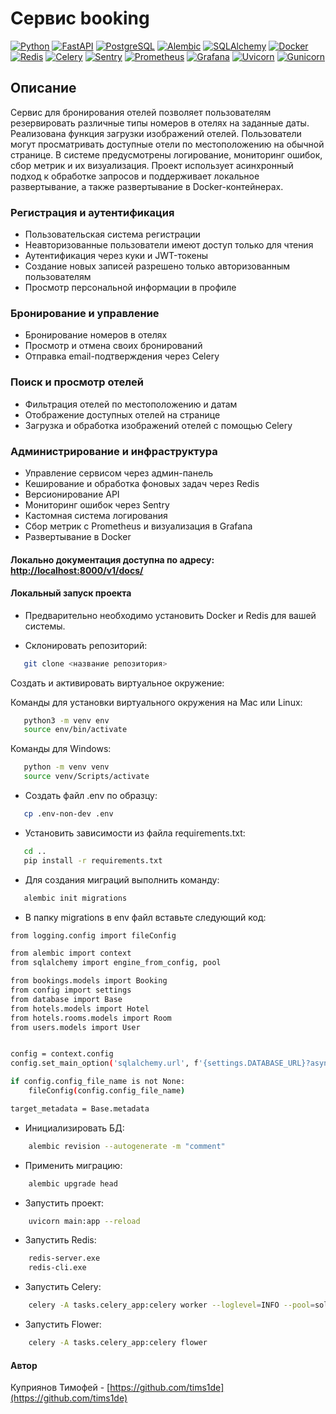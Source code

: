 # Cервис booking

[![Python](https://img.shields.io/badge/-Python-464646?style=flat-square&logo=Python)](https://www.python.org/)
[![FastAPI](https://img.shields.io/badge/-FastAPI-464646?style=flat-square&logo=fastapi)](https://fastapi.tiangolo.com/)
[![PostgreSQL](https://img.shields.io/badge/-PostgreSQL-464646?style=flat-square&logo=PostgreSQL)](https://www.postgresql.org/)
[![Alembic](https://img.shields.io/badge/-Alembic-464646?style=flat-square&logo=Alembic)](https://alembic.sqlalchemy.org/en/latest/)
[![SQLAlchemy](https://img.shields.io/badge/-SQLAlchemy-464646?style=flat-square&logo=SQLAlchemy)](https://www.sqlalchemy.org/)
[![Docker](https://img.shields.io/badge/-Docker-464646?style=flat-square&logo=docker)](https://www.docker.com/)
[![Redis](https://img.shields.io/badge/-Redis-464646?style=flat-square&logo=Redis)](https://redis.io/)
[![Celery](https://img.shields.io/badge/-Celery-464646?style=flat-square&logo=Celery)](https://docs.celeryq.dev/en/stable/)
[![Sentry](https://img.shields.io/badge/-Sentry-464646?style=flat-square&logo=Sentry)](https://sentry.io/welcome/)
[![Prometheus](https://img.shields.io/badge/-Prometheus-464646?style=flat-square&logo=Prometheus)](https://prometheus.io/)
[![Grafana](https://img.shields.io/badge/-Grafana-464646?style=flat-square&logo=Grafana)](https://grafana.com/)
[![Uvicorn](https://img.shields.io/badge/-Uvicorn-464646?style=flat-square&logo=uvicorn)](https://www.uvicorn.org/)
[![Gunicorn](https://img.shields.io/badge/-Gunicorn-464646?style=flat-square&logo=gunicorn)](https://gunicorn.org/)

## Описание

Сервис для бронирования отелей позволяет пользователям резервировать различные типы номеров в отелях на заданные даты. Реализована функция загрузки изображений отелей. Пользователи могут просматривать доступные отели по местоположению на обычной странице. В системе предусмотрены логирование, мониторинг ошибок, сбор метрик и их визуализация. Проект использует асинхронный подход к обработке запросов и поддерживает локальное развертывание, а также развертывание в Docker-контейнерах.

### Регистрация и аутентификация

- Пользовательская система регистрации
- Неавторизованные пользователи имеют доступ только для чтения
- Аутентификация через куки и JWT-токены
- Создание новых записей разрешено только авторизованным пользователям
- Просмотр персональной информации в профиле

### Бронирование и управление

- Бронирование номеров в отелях
- Просмотр и отмена своих бронирований
- Отправка email-подтверждения через Celery

### Поиск и просмотр отелей

- Фильтрация отелей по местоположению и датам
- Отображение доступных отелей на странице
- Загрузка и обработка изображений отелей с помощью Celery

### Администрирование и инфраструктура

- Управление сервисом через админ-панель
- Кеширование и обработка фоновых задач через Redis
- Версионирование API
- Мониторинг ошибок через Sentry
- Кастомная система логирования
- Сбор метрик с Prometheus и визуализация в Grafana
- Развертывание в Docker

#### Локально документация доступна по адресу: <http://localhost:8000/v1/docs/>

#### Локальный запуск проекта

- Предварительно необходимо установить Docker и Redis для вашей системы.

- Склонировать репозиторий:

```bash
   git clone <название репозитория>
```

Cоздать и активировать виртуальное окружение:

Команды для установки виртуального окружения на Mac или Linux:

```bash
   python3 -m venv env
   source env/bin/activate
```

Команды для Windows:

```bash
   python -m venv venv
   source venv/Scripts/activate
```

- Создать файл .env по образцу:

```bash
   cp .env-non-dev .env
```

- Установить зависимости из файла requirements.txt:

```bash
   cd ..
   pip install -r requirements.txt
```

- Для создания миграций выполнить команду:

```bash
   alembic init migrations
```

- В папку migrations в env файл вставьте следующий код:

```bash
from logging.config import fileConfig

from alembic import context
from sqlalchemy import engine_from_config, pool

from bookings.models import Booking
from config import settings
from database import Base
from hotels.models import Hotel
from hotels.rooms.models import Room
from users.models import User


config = context.config
config.set_main_option('sqlalchemy.url', f'{settings.DATABASE_URL}?async_fallback=True')

if config.config_file_name is not None:
    fileConfig(config.config_file_name)

target_metadata = Base.metadata
```

- Инициализировать БД:

``` bash
    alembic revision --autogenerate -m "comment"  
```

- Применить миграцию:

``` bash
    alembic upgrade head 
```

- Запустить проект:

``` bash
    uvicorn main:app --reload   
```

- Запустить Redis:

``` bash
    redis-server.exe
    redis-cli.exe
```

- Запустить Celery:

``` bash
    celery -A tasks.celery_app:celery worker --loglevel=INFO --pool=solo
```

- Запустить Flower:

``` bash
    celery -A tasks.celery_app:celery flower
```

#### Автор

Куприянов Тимофей - [https://github.com/tims1de](https://github.com/tims1de)
